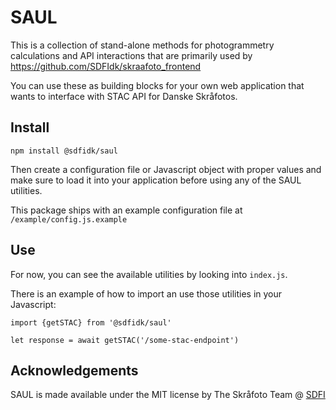 # SAUL

This is a collection of stand-alone methods for photogrammetry calculations and API interactions that are primarily used by https://github.com/SDFIdk/skraafoto_frontend

You can use these as building blocks for your own web application that wants to interface with STAC API for Danske Skråfotos.

## Install
```
npm install @sdfidk/saul
```

Then create a configuration file or Javascript object with proper values and make sure to load it into your application before using any of the SAUL utilities.

This package ships with an example configuration file at `/example/config.js.example`

## Use

For now, you can see the available utilities by looking into `index.js`.

There is an example of how to import an use those utilities in your Javascript:
```
import {getSTAC} from '@sdfidk/saul'

let response = await getSTAC('/some-stac-endpoint')
```

## Acknowledgements

SAUL is made available under the MIT license by
The Skråfoto Team @ [SDFI](https://sdfi.dk/)
